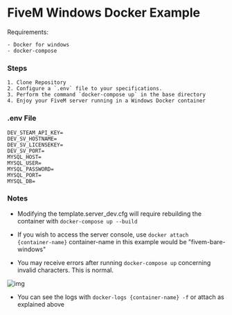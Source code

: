 # FiveM Windows Docker Example

Requirements:

    - Docker for windows
    - docker-compose 

### Steps
    1. Clone Repository
    2. Configure a `.env` file to your specifications.
    3. Perform the command `docker-compose up` in the base directory
    4. Enjoy your FiveM server running in a Windows Docker container

### .env File
```
DEV_STEAM_API_KEY=
DEV_SV_HOSTNAME=
DEV_SV_LICENSEKEY=
DEV_SV_PORT=
MYSQL_HOST=
MYSQL_USER=
MYSQL_PASSWORD=
MYSQL_PORT=
MYSQL_DB=
```

### Notes
 - Modifying the template.server_dev.cfg will require rebuilding the container with 
`docker-compose up --build`

 - If you wish to access the server console, use `docker attach {container-name}` 
container-name in this example would be "fivem-bare-windows"

 - You may receive errors after running `docker-compose up` concerning invalid characters. This is normal.
 
![img](https://i.gyazo.com/f849cacaf5f04a5d282611117b76260e.png)

 - You can see the logs with `docker-logs {container-name} -f` or attach as explained above
